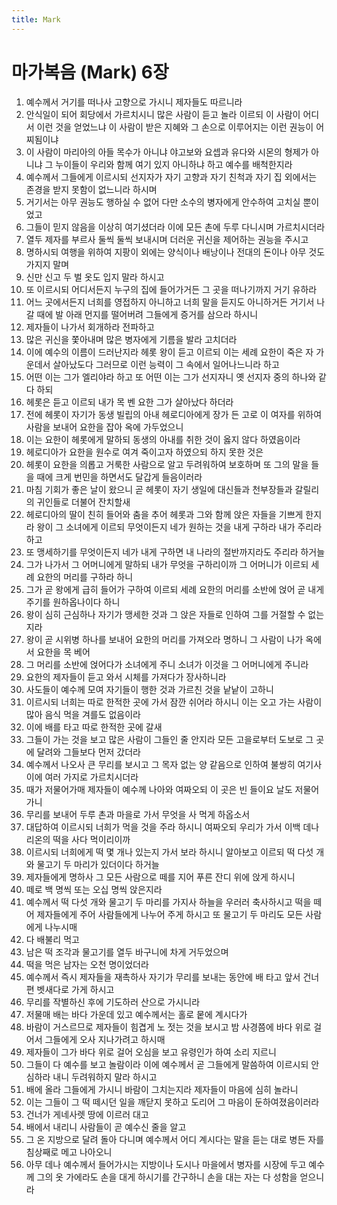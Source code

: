 ```yaml
---
title: Mark
---
```


# 마가복음 (Mark) 6장
1. 예수께서 거기를 떠나사 고향으로 가시니 제자들도 따르니라
1. 안식일이 되어 회당에서 가르치시니 많은 사람이 듣고 놀라 이르되 이 사람이 어디서 이런 것을 얻었느냐 이 사람이 받은 지혜와 그 손으로 이루어지는 이런 권능이 어찌됨이냐
1. 이 사람이 마리아의 아들 목수가 아니냐 야고보와 요셉과 유다와 시몬의 형제가 아니냐 그 누이들이 우리와 함께 여기 있지 아니하냐 하고 예수를 배척한지라
1. 예수께서 그들에게 이르시되 선지자가 자기 고향과 자기 친척과 자기 집 외에서는 존경을 받지 못함이 없느니라 하시며
1. 거기서는 아무 권능도 행하실 수 없어 다만 소수의 병자에게 안수하여 고치실 뿐이었고
1. 그들이 믿지 않음을 이상히 여기셨더라 이에 모든 촌에 두루 다니시며 가르치시더라
1. 열두 제자를 부르사 둘씩 둘씩 보내시며 더러운 귀신을 제어하는 권능을 주시고
1. 명하시되 여행을 위하여 지팡이 외에는 양식이나 배낭이나 전대의 돈이나 아무 것도 가지지 말며
1. 신만 신고 두 벌 옷도 입지 말라 하시고
1. 또 이르시되 어디서든지 누구의 집에 들어가거든 그 곳을 떠나기까지 거기 유하라
1. 어느 곳에서든지 너희를 영접하지 아니하고 너희 말을 듣지도 아니하거든 거기서 나갈 때에 발 아래 먼지를 떨어버려 그들에게 증거를 삼으라 하시니
1. 제자들이 나가서 회개하라 전파하고
1. 많은 귀신을 쫓아내며 많은 병자에게 기름을 발라 고치더라
1. 이에 예수의 이름이 드러난지라 헤롯 왕이 듣고 이르되 이는 세례 요한이 죽은 자 가운데서 살아났도다 그러므로 이런 능력이 그 속에서 일어나느니라 하고
1. 어떤 이는 그가 엘리야라 하고 또 어떤 이는 그가 선지자니 옛 선지자 중의 하나와 같다 하되
1. 헤롯은 듣고 이르되 내가 목 벤 요한 그가 살아났다 하더라
1. 전에 헤롯이 자기가 동생 빌립의 아내 헤로디아에게 장가 든 고로 이 여자를 위하여 사람을 보내어 요한을 잡아 옥에 가두었으니
1. 이는 요한이 헤롯에게 말하되 동생의 아내를 취한 것이 옳지 않다 하였음이라
1. 헤로디아가 요한을 원수로 여겨 죽이고자 하였으되 하지 못한 것은
1. 헤롯이 요한을 의롭고 거룩한 사람으로 알고 두려워하여 보호하며 또 그의 말을 들을 때에 크게 번민을 하면서도 달갑게 들음이러라
1. 마침 기회가 좋은 날이 왔으니 곧 헤롯이 자기 생일에 대신들과 천부장들과 갈릴리의 귀인들로 더불어 잔치할새
1. 헤로디아의 딸이 친히 들어와 춤을 추어 헤롯과 그와 함께 앉은 자들을 기쁘게 한지라 왕이 그 소녀에게 이르되 무엇이든지 네가 원하는 것을 내게 구하라 내가 주리라 하고
1. 또 맹세하기를 무엇이든지 네가 내게 구하면 내 나라의 절반까지라도 주리라 하거늘
1. 그가 나가서 그 어머니에게 말하되 내가 무엇을 구하리이까 그 어머니가 이르되 세례 요한의 머리를 구하라 하니
1. 그가 곧 왕에게 급히 들어가 구하여 이르되 세례 요한의 머리를 소반에 얹어 곧 내게 주기를 원하옵나이다 하니
1. 왕이 심히 근심하나 자기가 맹세한 것과 그 앉은 자들로 인하여 그를 거절할 수 없는지라
1. 왕이 곧 시위병 하나를 보내어 요한의 머리를 가져오라 명하니 그 사람이 나가 옥에서 요한을 목 베어
1. 그 머리를 소반에 얹어다가 소녀에게 주니 소녀가 이것을 그 어머니에게 주니라
1. 요한의 제자들이 듣고 와서 시체를 가져다가 장사하니라
1. 사도들이 예수께 모여 자기들이 행한 것과 가르친 것을 낱낱이 고하니
1. 이르시되 너희는 따로 한적한 곳에 가서 잠깐 쉬어라 하시니 이는 오고 가는 사람이 많아 음식 먹을 겨를도 없음이라
1. 이에 배를 타고 따로 한적한 곳에 갈새
1. 그들이 가는 것을 보고 많은 사람이 그들인 줄 안지라 모든 고을로부터 도보로 그 곳에 달려와 그들보다 먼저 갔더라
1. 예수께서 나오사 큰 무리를 보시고 그 목자 없는 양 같음으로 인하여 불쌍히 여기사 이에 여러 가지로 가르치시더라
1. 때가 저물어가매 제자들이 예수께 나아와 여짜오되 이 곳은 빈 들이요 날도 저물어가니
1. 무리를 보내어 두루 촌과 마을로 가서 무엇을 사 먹게 하옵소서
1. 대답하여 이르시되 너희가 먹을 것을 주라 하시니 여짜오되 우리가 가서 이백 데나리온의 떡을 사다 먹이리이까
1. 이르시되 너희에게 떡 몇 개나 있는지 가서 보라 하시니 알아보고 이르되 떡 다섯 개와 물고기 두 마리가 있더이다 하거늘
1. 제자들에게 명하사 그 모든 사람으로 떼를 지어 푸른 잔디 위에 앉게 하시니
1. 떼로 백 명씩 또는 오십 명씩 앉은지라
1. 예수께서 떡 다섯 개와 물고기 두 마리를 가지사 하늘을 우러러 축사하시고 떡을 떼어 제자들에게 주어 사람들에게 나누어 주게 하시고 또 물고기 두 마리도 모든 사람에게 나누시매
1. 다 배불리 먹고
1. 남은 떡 조각과 물고기를 열두 바구니에 차게 거두었으며
1. 떡을 먹은 남자는 오천 명이었더라
1. 예수께서 즉시 제자들을 재촉하사 자기가 무리를 보내는 동안에 배 타고 앞서 건너편 벳새다로 가게 하시고
1. 무리를 작별하신 후에 기도하러 산으로 가시니라
1. 저물매 배는 바다 가운데 있고 예수께서는 홀로 뭍에 계시다가
1. 바람이 거스르므로 제자들이 힘겹게 노 젓는 것을 보시고 밤 사경쯤에 바다 위로 걸어서 그들에게 오사 지나가려고 하시매
1. 제자들이 그가 바다 위로 걸어 오심을 보고 유령인가 하여 소리 지르니
1. 그들이 다 예수를 보고 놀람이라 이에 예수께서 곧 그들에게 말씀하여 이르시되 안심하라 내니 두려워하지 말라 하시고
1. 배에 올라 그들에게 가시니 바람이 그치는지라 제자들이 마음에 심히 놀라니
1. 이는 그들이 그 떡 떼시던 일을 깨닫지 못하고 도리어 그 마음이 둔하여졌음이러라
1. 건너가 게네사렛 땅에 이르러 대고
1. 배에서 내리니 사람들이 곧 예수신 줄을 알고
1. 그 온 지방으로 달려 돌아 다니며 예수께서 어디 계시다는 말을 듣는 대로 병든 자를 침상째로 메고 나아오니
1. 아무 데나 예수께서 들어가시는 지방이나 도시나 마을에서 병자를 시장에 두고 예수께 그의 옷 가에라도 손을 대게 하시기를 간구하니 손을 대는 자는 다 성함을 얻으니라